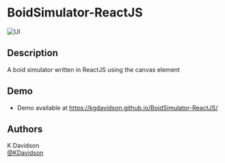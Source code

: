 # BoidSimulator-ReactJS

![UI](https://i.postimg.cc/TwDZK0vL/Screenshot-2022-04-25-063012.png)

## Description

A boid simulator written in ReactJS using the canvas element

## Demo

-   Demo available at https://kgdavidson.github.io/BoidSimulator-ReactJS/

## Authors

K Davidson  
[@KDavidson](mailto:kaushdavidson@icloud.com)
